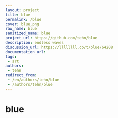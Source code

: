 ```yaml
---
layout: project
title: blue
permalink: /blue
cover: blue.png
raw_name: blue
sanitized_name: blue
project_url: https://github.com/tehn/blue
description: endless waves
discussion_url: https://llllllll.co/t/blue/64208
documentation_url: 
tags:
 - art
authors:
 - tehn
redirect_from:
 - /en/authors/tehn/blue
 - /authors/tehn/blue
---
```

# blue